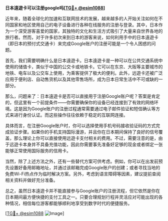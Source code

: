 **日本遠遊卡可以注册google吗[[TG💪+ @esim1088](https://t.me/s/esim1088)]**

近年来，随着全球化的加速和互联网技术的发展，越来越多的人开始关注如何在不同国家和地区使用自己的电子设备进行各种在线服务的注册与登录。其中，日本作为一个深受游客喜爱的国家，其独特的文化和生活方式吸引了大量来自世界各地的旅行者。然而，对于许多初次来到日本的游客来说，如何利用手中的日本遠遊卡（即日本的预付式交通卡）来完成Google账户的注册可能是一个令人困惑的问题。

首先，我们需要明确什么是日本遠遊卡。日本遠遊卡是一种可以在公共交通系统中使用的储值卡，类似于中国的公交卡或地铁卡。它可以在东京、大阪等主要城市的地铁、电车以及公交车上使用，为乘客提供了极大的便利。此外，远遊卡还被广泛应用于便利店、自动售货机以及其他零售场所，成为日本日常生活中不可或缺的一部分。

那么，问题来了：日本遠遊卡是否可以直接用于注册Google账户呢？答案是肯定的，但这里有一个前提条件——你需要确保你的设备已经连接到了有效的网络环境。这是因为Google账户的注册过程通常需要通过电子邮件验证和短信确认等方式来进行身份认证。而这些操作往往依赖于稳定的互联网连接。

具体而言，在注册Google账户时，你可以选择使用手机号码接收验证码的方式完成验证步骤。如果你的手机支持国际漫游，并且你在日本期间保持了良好的信号覆盖，那么理论上你可以直接使用远遊卡支付相关的费用。不过，需要注意的是，由于远遊卡本身并不具备充值功能，因此你需要事先准备好足够的现金或者绑定一张能够正常使用国际服务的信用卡。

当然，除了上述方法之外，还有一些替代方案可供考虑。例如，你可以在出发前预先设置好备用邮箱地址，并通过该邮箱完成Google账户的创建；或者寻找当地的免费Wi-Fi热点作为临时解决方案。另外，考虑到语言障碍等因素，建议提前查阅相关资料并做好充分准备。

总之，虽然日本遠遊卡并不能直接参与Google账户的注册流程，但它依然是你在日本期间最方便快捷的支付工具之一。只要合理规划行程并灵活应对可能出现的各种情况，相信每位游客都能够顺利地享受到数字时代的便捷服务。

[[TG💪+ @esim1088](https://t.me/s/esim1088) ![Image](https://i.postimg.cc/4NQfJmqS/Snipaste-2025-05-13-00-14-12.png)]